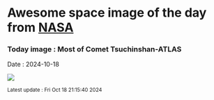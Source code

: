 
# Awesome space image of the day from [NASA](https://api.nasa.gov/)

### Today image : Most of Comet Tsuchinshan-ATLAS
Date : 2024-10-18

![](https://apod.nasa.gov/apod/image/2410/a3_20241014_s1200.jpg)

<small>Latest update : Fri Oct 18 21:15:40 2024</small>
        